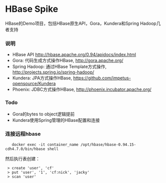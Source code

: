 HBase Spike
=================================
HBase的Demo项目，包括HBase原生API，Gora，Kundera和Spring Hadoop几者支持

### 说明

* HBase API http://hbase.apache.org/0.94/apidocs/index.html
* Gora: 代码生成方式操作HBase, http://gora.apache.org/
* Spring Hadoop: 通过HBase Template方式操作, http://projects.spring.io/spring-hadoop/
* Kundera: JPA方式操作HBase, https://github.com/impetus-opensource/Kundera
* Phoenix: JDBC方式操作HBase, http://phoenix.incubator.apache.org/

### Todo

* Gora的bytes to object逻辑提前
* Kundera使用Spring管理的HBase配置和连接

### 连接远程hbase

       docker exec -it container_name /opt/hbase/hbase-0.94.15-cdh4.7.0/bin/hbase shell

然后执行表创建：

     > create 'user', 'cf'
     > put 'user', '1', 'cf:nick', 'jacky'
     > scan 'user'
